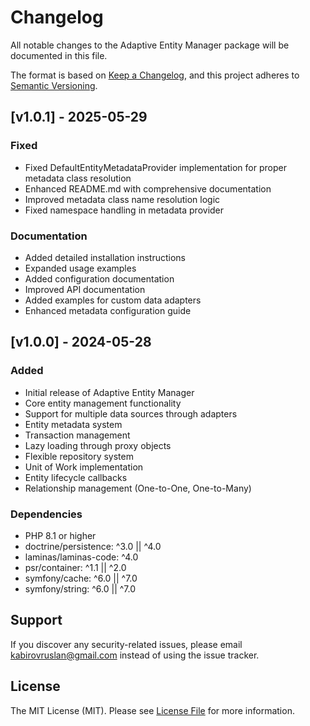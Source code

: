 # Changelog

All notable changes to the Adaptive Entity Manager package will be documented in this file.

The format is based on [Keep a Changelog](https://keepachangelog.com/en/1.0.0/),
and this project adheres to [Semantic Versioning](https://semver.org/spec/v2.0.0.html).

## [v1.0.1] - 2025-05-29

### Fixed
- Fixed DefaultEntityMetadataProvider implementation for proper metadata class resolution
- Enhanced README.md with comprehensive documentation
- Improved metadata class name resolution logic
- Fixed namespace handling in metadata provider

### Documentation
- Added detailed installation instructions
- Expanded usage examples
- Added configuration documentation
- Improved API documentation
- Added examples for custom data adapters
- Enhanced metadata configuration guide

## [v1.0.0] - 2024-05-28

### Added
- Initial release of Adaptive Entity Manager
- Core entity management functionality
- Support for multiple data sources through adapters
- Entity metadata system
- Transaction management
- Lazy loading through proxy objects
- Flexible repository system
- Unit of Work implementation
- Entity lifecycle callbacks
- Relationship management (One-to-One, One-to-Many)

### Dependencies
- PHP 8.1 or higher
- doctrine/persistence: ^3.0 || ^4.0
- laminas/laminas-code: ^4.0
- psr/container: ^1.1 || ^2.0
- symfony/cache: ^6.0 || ^7.0
- symfony/string: ^6.0 || ^7.0

## Support

If you discover any security-related issues, please email kabirovruslan@gmail.com instead of using the issue tracker.

## License

The MIT License (MIT). Please see [License File](LICENSE) for more information.